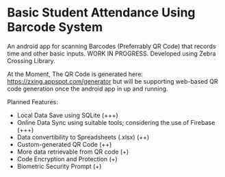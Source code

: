 # Basic Student Attendance Using Barcode System
An android app for scanning Barcodes (Preferrably QR Code) that records time and other basic inputs. WORK IN PROGRESS. Developed using Zebra Crossing Library.

At the Moment, The QR Code is generated here: https://zxing.appspot.com/generator but will be supporting web-based QR code generation once the android app in up and running.

Planned Features:

- Local Data Save using SQLite (+++)
- Online Data Sync using suitable tools; considering the use of Firebase (+++)
- Data convertibility to Spreadsheets (.xlsx) (++)
- Custom-generated QR Code (++)
- More data retrievable from QR code (+)
- Code Encryption and Protection (+)
- Biometric Security Prompt (+)
